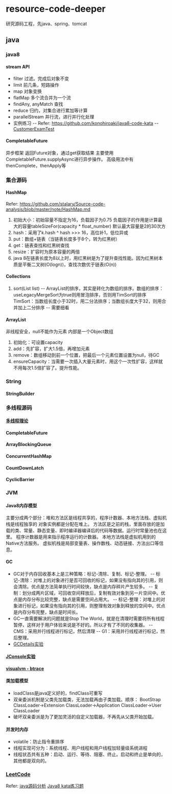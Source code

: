 # resource-code-deeper
研究源码工程，先java、spring、tomcat
## java
### java8
#### stream API
- filter
过滤。完成后对象不变
- limit
前几条，短路操作
- map
对象变换
- flatMap
多个流合并为一个流
- findAny, anyMatch
查找
- reduce
归约，对集合进行累加等计算
- parallelStream
并行流，进行并行化处理
- 实例练习
-- Refer: https://github.com/konohiroaki/java8-code-kata
--  [CustomerExamTest](src/main/java/com/vaga/java/stream/kata/exam/CustomerExamTest.java)
#### CompletableFuture
异步框架
返回Future对象，通过get获取结果
主要使用CompletableFuture.supplyAsync进行异步操作。
高级用法中有thenComplete，thenApply等
### 集合源码
#### HashMap
Refer: https://github.com/stalary/Source-code-analysis/blob/master/note/HashMap.md
1. 初始大小：初始容量不指定为16，负载因子为0.75
负载因子的作用是计算最大的容量tableSizeFor(capacity * float_number)
默认最大容量是2的30次方
2. hash：采用了k.hash ^ hash >>> 16，高位补1，低位异或
3. put：数组+链表（当链表长度多于8个，转为红黑树）
4. get：链表查找和红黑树查找
5. resize：扩容时为原本容量的两倍
6. java 8在链表长度为8以上时，用红黑树是为了提升查找性能。因为红黑树本质是平衡二叉树(O(logn))，查找次数优于链表(O(n))
#### Collections
1. sort(List<T> list) -- ArrayList的排序，其实是转化为数组的排序。数组的排序：useLegacyMergeSort为true则用冒泡排序，否则用TimSort的排序
TimSort：当数组长度小于32时，用二分法排序；当数组长度大于32，则用合并加上二分排序 -- 需要细看
#### ArrayList
非线程安全，null不能作为元素
内部是一个Object数组
1. 初始化：可设置capacity
2. add：先扩容，扩大1.5倍，再增加元素
3. remove：数组移动到前一个位置，把最后一个元素位置设置为null，待GC
4. ensureCapacity：当需要一次插入大量元素时，用这个一次性扩容，这样就不用每次1.5倍扩容了。提升性能。
### String
#### StringBuilder
### 多线程源码
#### [多线程理论](src/main/java/com/vaga/java/concurrent/concurrent.md) 
#### CompletableFuture
#### ArrayBlockingQueue
#### ConcurrentHashMap
#### CountDownLatch
#### CyclicBarrier
### JVM
#### Java8内存模型
主要分成两个部分：堆和方法区是线程共享的，程序计数器、本地方法栈、虚拟机栈是线程独享的
对象实例都是分配在堆上。
方法区是之前的栈，里面存放的是加载的类、常量、静态变量、即时编译器编译后的代码等数据。运行时常量池也在这里。
程序计数器是用来指示程序运行的计数器。
本地方法栈是虚拟机用到的Native方法服务。
虚拟机栈是局部变量表、操作数栈、动态链接、方法出口等信息。
#### GC
- GC对于内存回收基本上是三种策略：标记-清除、复制、标记-整理。
-- 标记-清除：对堆上的对象进行是否可回收的标记，如果没有指向其的引用，则会清除。优点是方法简单执行时间较快，缺点是内存碎片产生较多。
-- 复制：划分成两片区域，可回收空间释放后，复制有效对象到另一片空间中。优点是内存分布比较完整，缺点是需要空间占用大。
-- 标记-整理：对堆上的对象进行标记，如果没有指向其的引用，则整理有效对象到释放的空间中。优点是内存分布完整，缺点是时间长。
- GC一直需要解决的问题就是Stop The World，就是在清理时需要将所有线程暂停，这样对于用户体验来说是不好的。所以才有了不同的收集器。
-- CMS：采用并行线程进行标记，然后清理
-- G1：采用并行线程进行标记，然后整理。
- [GCDetails实验](src/main/java/com/vaga/java/jvm/gc/testAllocation.java)
#### [JConsole实验](src/main/java/com/vaga/java/jvm/jconsole/MonitoringTest.java)
#### [visualvm - btrace](src/main/java/com/vaga/java/jvm/visualvm/btrace/BTraceTest.java)
#### 类加载模型
- loadClass是java定义好的，findClass可重写
- 双亲委派机制是父类先加载类，无法加载再由子类加载。顺序：
BootStrap ClassLoader->Extension ClassLoader->Application ClassLoader->User ClassLoader
- 破坏双亲委派是为了更加灵活的自定义加载器，不再先从父类开始加载。
#### 并发时内存
- volatile：防止指令重排序
- 线程实现可分为：系统线程、用户线程和用户线程加轻量级系统进程
- 线程状态共有五种：启动、运行、等待、阻塞、终止。启动和终止是单向的，其他都是双向的。 
### [LeetCode](src/main/java/com/vaga/java/leetcode)


Refer:
[java源码分析](https://github.com/stalary/Source-code-analysis)
[Java8 kata练习题](https://github.com/konohiroaki/java8-code-kata)
